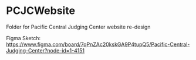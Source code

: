 # PCJCWebsite
Folder for  Pacific Central Judging Center website re-design

Figma Sketch: https://www.figma.com/board/7qPnZAc20kskGA9P4tupQ5/Pacific-Central-Judging-Center?node-id=1-4151

